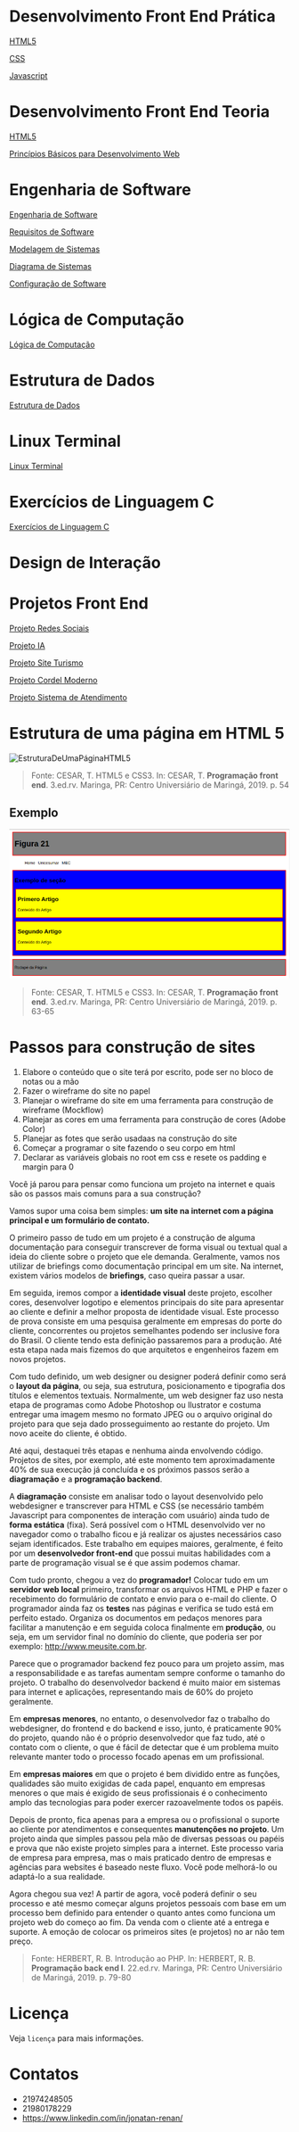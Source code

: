 # Desenvolvimento Front End Prática

[HTML5](HTML5/README.md)

[CSS](CSS/README.md)

[Javascript](JavaScript/README.md)


# Desenvolvimento Front End Teoria

[HTML5](https://www.evernote.com/shard/s496/sh/f395e2c2-55d7-80e2-d160-b6a7f49f4b45/xFwQawjckdYtAG9SjjMXiFX_JZvLzfIiTYY4hO1x_JYkMokRs2qY_-sZog)


[Princípios Básicos para Desenvolvimento Web](https://www.evernote.com/shard/s496/sh/b5cbcfb7-bb02-cdee-1f5f-658e8e60c117/zzftOPyMmljARoi44uJcccG4klYKxmGOfCrMXeCmoMbeyIUtoHq6NH_1nQ)

# Engenharia de Software

[Engenharia de Software](https://www.evernote.com/shard/s496/sh/cb3bac3b-adbe-cdd0-d4ea-f4a0d193b88f/PjtpaoZcH3TBw0C35dCV0JPMQJAxUQcfGA5Ic_a-sjVDQzCUOYNpaki61A)

[Requisitos de Software](https://www.evernote.com/shard/s496/sh/307f8b9b-46fa-ada7-4c95-e48fa8b9b1b4/xLvv9G4E2y7FigYKKN7UMtvvP6zOFpBYk0CrAvSdrmnT8J1MGABiy19YpA)

[Modelagem de Sistemas](https://www.evernote.com/shard/s496/sh/d1eb4cbf-bb21-c3ac-b24a-4a5797c72c1a/iutnvCLOIbDU8Ery-cDKZsRY3q07G7b5ldjvVjcvyc64BndjUZD5wFvTaA)

[Diagrama de Sistemas](https://www.evernote.com/shard/s496/sh/b333fa75-7062-8c86-35aa-2793ce21eaca/M5lxTQGo488CP6Gm2xTuzkQsy1o1JHUzoLDN4A2pAgyfgKSeCp0rngQq3w)

[Configuração de Software](https://www.evernote.com/shard/s496/sh/f5ef55a8-442b-d33e-c248-27ee4882270f/cC12HnRWhRRSKzWQBmj6jxZIGYokEGAAiB-a2zNk8BFnq5TK4tA3mAsd7w)

# Lógica de Computação

[Lógica de Computação](https://github.com/Renanvt/logica-de-computacao)

# Estrutura de Dados

[Estrutura de Dados](github.com/Renanvt/estrutura-de-dados-I)

# Linux Terminal

[Linux Terminal](https://github.com/Renanvt/linux-terminal)


# Exercícios de Linguagem C

[Exercícios de Linguagem C](https://github.com/Renanvt/exercicios_c_c--)

# Design de Interação

# Projetos Front End

[Projeto Redes Sociais](https://github.com/Renanvt/projeto-redes-sociais)

[Projeto IA](https://github.com/Renanvt/projeto-ia)

[Projeto Site Turismo](https://github.com/Renanvt/projeto-site-turismo)

[Projeto Cordel Moderno](https://github.com/Renanvt/cordel-moderno)

[Projeto Sistema de Atendimento](https://github.com/Renanvt/sistema-de-atendimento)





# Estrutura de uma página em HTML 5

![EstruturaDeUmaPáginaHTML5](HTML5/img/EstruturaDeUmaPáginaHTML5.png)
> Fonte: CESAR, T. HTML5 e CSS3. In: CESAR, T. **Programação front end**. 3.ed.rv. Maringa, PR: Centro Universiário de Maringá, 2019. p. 54

## Exemplo

![ExemploEstrutura](HTML5/img/ExemploEstrutura.png)
> Fonte: CESAR, T. HTML5 e CSS3. In: CESAR, T. **Programação front end**. 3.ed.rv. Maringa, PR: Centro Universiário de Maringá, 2019. p. 63-65

# Passos para construção de sites

1. Elabore o conteúdo que o site terá por escrito, pode ser no bloco de notas ou a mão
2. Fazer o wireframe do site no papel
3. Planejar o wireframe do site em uma ferramenta para construção de wireframe (Mockflow)
4. Planejar as cores em uma ferramenta para construção de cores (Adobe Color)
5. Planejar as fotes que serão usadaas na construção do site
6. Começar a programar o site fazendo o seu corpo em html
7. Declarar as variáveis globais no root em css e resete os padding e margin para 0
   
Você já parou para pensar como funciona um projeto na internet e quais são os passos
mais comuns para a sua construção?

Vamos supor uma coisa bem simples: **um site na internet com a página principal e um
formulário de contato.**

O primeiro passo de tudo em um projeto é a construção de alguma documentação
para conseguir transcrever de forma visual ou textual qual a ideia do cliente sobre o
projeto que ele demanda. Geralmente, vamos nos utilizar de briefings como documentação principal em um site. Na internet, existem vários modelos de **briefings**, caso queira passar a usar.

Em seguida, iremos compor a **identidade visual** deste projeto, escolher cores, desenvolver logotipo e elementos principais do site para apresentar ao cliente e definir a melhor proposta de identidade visual. Este processo de prova consiste em uma pesquisa geralmente em empresas do porte do cliente, concorrentes ou projetos semelhantes
podendo ser inclusive fora do Brasil. O cliente tendo esta definição passaremos para a
produção. Até esta etapa nada mais fizemos do que arquitetos e engenheiros fazem em
novos projetos.

Com tudo definido, um web designer ou designer poderá definir como será o **layout da página**, ou seja, sua estrutura, posicionamento e tipografia dos títulos e elementos textuais. Normalmente, um web designer faz uso nesta etapa de programas como Adobe Photoshop ou Ilustrator e costuma entregar uma imagem mesmo no formato JPEG ou o arquivo original do projeto para que seja dado prosseguimento ao restante do projeto. Um novo aceite do cliente, é obtido.

Até aqui, destaquei três etapas e nenhuma ainda envolvendo código. Projetos de sites, por exemplo, até este momento tem aproximadamente 40% de sua execução já concluída e os próximos passos serão a **diagramação** e a **programação backend**.

A **diagramação** consiste em analisar todo o layout desenvolvido pelo webdesigner e
transcrever para HTML e CSS (se necessário também Javascript para componentes de
interação com usuário) ainda tudo de **forma estática** (fixa). Será possível com o HTML
desenvolvido ver no navegador como o trabalho ficou e já realizar os ajustes necessários
caso sejam identificados. Este trabalho em equipes maiores, geralmente, é feito por um
**desenvolvedor front-end** que possui muitas habilidades com a parte de programação
visual se é que assim podemos chamar.

Com tudo pronto, chegou a vez do **programador!** Colocar tudo em um **servidor web
local** primeiro, transformar os arquivos HTML e PHP e fazer o recebimento do formulário
de contato e envio para o e-mail do cliente. O programador ainda faz os **testes** nas páginas e verifica se tudo está em perfeito estado. Organiza os documentos em pedaços menores para facilitar a manutenção e em seguida coloca finalmente em **produção**, ou seja, em um servidor final no domínio do cliente, que poderia ser por exemplo: <http://www.meusite.com.br>.

Parece que o programador backend fez pouco para um projeto assim, mas a responsabilidade e as tarefas aumentam sempre conforme o tamanho do projeto. O trabalho do desenvolvedor backend é muito maior em sistemas para internet e aplicações, representando mais de 60% do projeto geralmente.

Em **empresas menores**, no entanto, o desenvolvedor faz o trabalho do webdesigner, do frontend e do backend e isso, junto, é praticamente 90% do projeto, quando não é o próprio desenvolvedor que faz tudo, até o contato com o cliente, o que é fácil de detectar que é um problema muito relevante manter todo o processo focado apenas em um profissional.

Em **empresas maiores** em que o projeto é bem dividido entre as funções, qualidades são muito exigidas de cada papel, enquanto em empresas menores o que mais é exigido de seus profissionais é o conhecimento amplo das tecnologias para poder exercer razoavelmente todos os papéis.

Depois de pronto, fica apenas para a empresa ou o profissional o suporte ao cliente por atendimentos e consequentes **manutenções no projeto**. Um projeto ainda que simples passou pela mão de diversas pessoas ou papéis e prova que não existe projeto simples para a internet. Este processo varia de empresa para empresa, mas o mais praticado dentro de empresas e agências para websites é baseado neste fluxo. Você pode melhorá-lo ou adaptá-lo a sua realidade.

Agora chegou sua vez! A partir de agora, você poderá definir o seu processo e até mesmo começar alguns projetos pessoais com base em um processo bem definido para entender o quanto antes como funciona um projeto web do começo ao fim. Da venda
com o cliente até a entrega e suporte. A emoção de colocar os primeiros sites (e projetos) no ar não tem preço.

> Fonte: HERBERT, R. B. Introdução ao PHP. In: HERBERT, R. B. **Programação back end I**. 22.ed.rv. Maringa, PR: Centro Universiário de Maringá, 2019. p. 79-80

# Licença
Veja ```licença``` para mais informações.

# Contatos
* 21974248505
* 21980178229
* https://www.linkedin.com/in/jonatan-renan/
